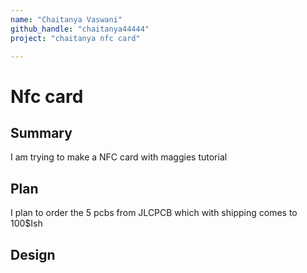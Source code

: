 ```yaml
---
name: "Chaitanya Vaswani"
github_handle: "chaitanya44444"
project: "chaitanya nfc card"

---
```


# Nfc card

## Summary

I am trying to make a NFC card with maggies tutorial

## Plan

I plan to order the 5 pcbs from JLCPCB which with shipping comes to 100$Ish

## Design

